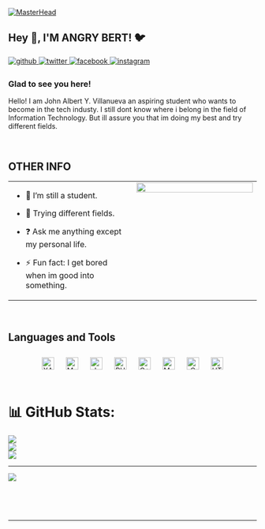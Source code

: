 [![MasterHead](https://media4.giphy.com/media/3oEdv6UfpU2K6jHot2/giphy.gif)](https://www.facebook.com/albrtsuperduper/)
 ## Hey 👋, I'M ANGRY BERT! 🐦 
  

<a href="https://github.com/AngryBert09" target="_blank">
<img src=https://img.shields.io/badge/github-%2324292e.svg?&style=for-the-badge&logo=github&logoColor=white alt=github style="margin-bottom: 5px;" />
</a>
<a href="https://twitter.com/booomiiiie" target="_blank">
<img src=https://img.shields.io/badge/twitter-%2300acee.svg?&style=for-the-badge&logo=twitter&logoColor=white alt=twitter style="margin-bottom: 5px;" />
</a>
<a href="https://www.facebook.com/https://www.facebook.com/albrtsuperduper/" target="_blank">
<img src=https://img.shields.io/badge/facebook-%232E87FB.svg?&style=for-the-badge&logo=facebook&logoColor=white alt=facebook style="margin-bottom: 5px;" />
</a>
<a href="https://instagram.com/https://www.instagram.com/albrtsuperduper/" target="_blank">
<img src=https://img.shields.io/badge/instagram-%23000000.svg?&style=for-the-badge&logo=instagram&logoColor=white alt=instagram style="margin-bottom: 5px;" />
</a>  
  



### Glad to see you here!  
Hello! I am John Albert Y. Villanueva an aspiring student who wants to become in the tech industy. I still dont know where i belong in the field of Information Technology. But ill assure you that im doing my best and try different fields.   
  

<br/>  


## OTHER INFO
<table><tr><td valign="top" width="50%">

- 🔭 I’m still a student.  
  

- 🌱 Trying different fields.  
  

- ❓ Ask me anything except my personal life.  
  

- ⚡ Fun fact: I get bored when im good into something.  


</td><td valign="top" width="50%">

<div align="center">
<img src="https://media.tenor.com/ULWyiEEEOUcAAAAC/dancing-hop.gif" align="center" style="width: 100%" />
</div>  


</td></tr></table>  

<br/>  


## Languages and Tools  
<div align="center">  
<a href="https://www.apachefriends.org/" target="_blank"><img style="margin: 10px" src="https://profilinator.rishav.dev/skills-assets/xampp.png" alt="XAMPP" height="25" /></a>  
<a href="https://www.mysql.com/" target="_blank"><img style="margin: 10px" src="https://profilinator.rishav.dev/skills-assets/mysql-original-wordmark.svg" alt="MySQL" height="25" /></a>  
<a href="https://www.java.com/" target="_blank"><img style="margin: 10px" src="https://profilinator.rishav.dev/skills-assets/java-original-wordmark.svg" alt="Java" height="25" /></a>  
<a href="https://www.php.net/" target="_blank"><img style="margin: 10px" src="https://profilinator.rishav.dev/skills-assets/php-original.svg" alt="PHP" height="25" /></a>  
<a href="https://www.cplusplus.com/" target="_blank"><img style="margin: 10px" src="https://profilinator.rishav.dev/skills-assets/cplusplus-original.svg" alt="C++" height="25" /></a>  
<a href="https://mariadb.org/" target="_blank"><img style="margin: 10px" src="https://profilinator.rishav.dev/skills-assets/mariadb.png" alt="Maria DB" height="25" /></a>  
<a href="https://www.cprogramming.com/" target="_blank"><img style="margin: 10px" src="https://profilinator.rishav.dev/skills-assets/c-original.svg" alt="C" height="25" /></a>  
<a href="https://en.wikipedia.org/wiki/HTML5" target="_blank"><img style="margin: 10px" src="https://profilinator.rishav.dev/skills-assets/html5-original-wordmark.svg" alt="HTML5" height="25" /></a>  
</div>  

<br/>  


# 📊 GitHub Stats:
![](https://github-readme-stats.vercel.app/api?username=AngryBert09&theme=dark&hide_border=false&include_all_commits=false&count_private=false)<br/>
![](https://github-readme-streak-stats.herokuapp.com/?user=AngryBert09&theme=dark&hide_border=false)<br/>
![](https://github-readme-stats.vercel.app/api/top-langs/?username=AngryBert09&theme=dark&hide_border=false&include_all_commits=false&count_private=false&layout=compact)

---
[![](https://visitcount.itsvg.in/api?id=AngryBert09&icon=2&color=12)](https://visitcount.itsvg.in)

<br/>  

  

<br/>  


  

<br/>  


----

